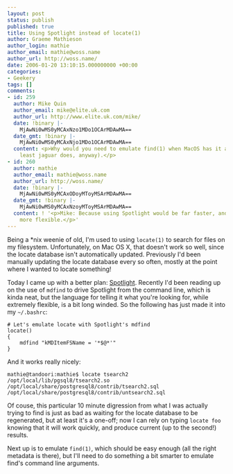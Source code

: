 ```yaml
---
layout: post
status: publish
published: true
title: Using Spotlight instead of locate(1)
author: Graeme Mathieson
author_login: mathie
author_email: mathie@woss.name
author_url: http://woss.name/
date: 2006-01-20 13:10:15.000000000 +00:00
categories:
- Geekery
tags: []
comments:
- id: 259
  author: Mike Quin
  author_email: mike@elite.uk.com
  author_url: http://www.elite.uk.com/mike/
  date: !binary |-
    MjAwNi0wMS0yMCAxNzo1MDo1OCArMDAwMA==
  date_gmt: !binary |-
    MjAwNi0wMS0yMCAxNjo1MDo1OCArMDAwMA==
  content: <p>Why would you need to emulate find(1) when MacOS has it already (at
    least jaguar does, anyway).</p>
- id: 260
  author: mathie
  author_email: mathie@woss.name
  author_url: http://woss.name/
  date: !binary |-
    MjAwNi0wMS0yMCAxODoyMToyMSArMDAwMA==
  date_gmt: !binary |-
    MjAwNi0wMS0yMCAxNzoyMToyMSArMDAwMA==
  content: ! '<p>Mike: Because using Spotlight would be far faster, and potentially
    more flexible.</p>'
---
```

Being a *nix weenie of old, I'm used to using `locate(1)` to search for files on my filesystem.  Unfortunately, on Mac OS X, that doesn't work so well, since the locate database isn't automatically updated.  Previously I'd been manually updating the locate database every so often, mostly at the point where I wanted to locate something!

Today I came up with a better plan: [Spotlight](http://www.apple.com/macosx/features/spotlight/).  Recently I'd been reading up on the use of `mdfind` to drive Spotlight from the command line, which is kinda neat, but the language for telling it what you're looking for, while extremely flexible, is a bit long winded.  So the following has just made it into my `~/.bashrc`:

    # Let's emulate locate with Spotlight's mdfind
    locate()
    {
        mdfind "kMDItemFSName = '*$@*'"
    }

And it works really nicely:

    mathie@tandoori:mathie$ locate tsearch2
    /opt/local/lib/pgsql8/tsearch2.so
    /opt/local/share/postgresql8/contrib/tsearch2.sql
    /opt/local/share/postgresql8/contrib/untsearch2.sql

Of couse, this particular 10 minute digression from what I was actually trying to find is just as bad as waiting for the locate database to be regenerated, but at least it's a one-off; now I can rely on typing `locate foo` knowing that it will work quickly, and produce current (up to the second!) results.

Next up is to emulate `find(1)`, which should be easy enough (all the right metadata is there), but I'll need to do something a bit smarter to emulate find's command line arguments.
